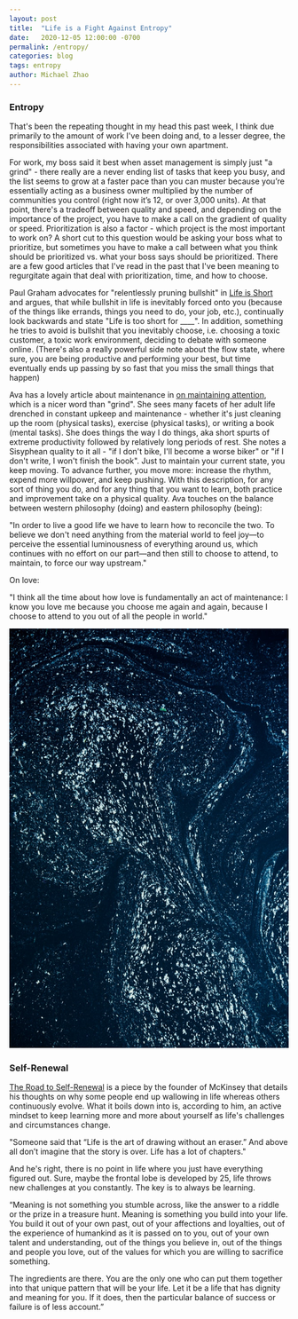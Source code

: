 ```yaml
---
layout: post
title:  "Life is a Fight Against Entropy"
date:   2020-12-05 12:00:00 -0700
permalink: /entropy/
categories: blog
tags: entropy
author: Michael Zhao
---
```

### Entropy
That's been the repeating thought in my head this past week, I think due primarily to the amount of work I've been doing and, to a lesser degree, the responsibilities associated with having your own apartment.

For work, my boss said it best when asset management is simply just "a grind" - there really are a never ending list of tasks that keep you busy, and the list seems to grow at a faster pace than you can muster because you’re essentially acting as a business owner multiplied by the number of communities you control (right now it’s 12, or over 3,000 units). At that point, there's a tradeoff between quality and speed, and depending on the importance of the project, you have to make a call on the gradient of quality or speed. Prioritization is also a factor - which project is the most important to work on? A short cut to this question would be asking your boss what to prioritize, but sometimes you have to make a call between what you think should be prioritized vs. what your boss says should be prioritized. There are a few good articles that I've read in the past that I've been meaning to regurgitate again that deal with prioritization, time, and how to choose.

Paul Graham advocates for "relentlessly pruning bullshit" in [Life is Short](http://www.paulgraham.com/vb.html) and argues, that while bullshit in life is inevitably forced onto you (because of the things like errands, things you need to do, your job, etc.), continually look backwards and state "Life is too short for ____". In addition, something he tries to avoid is bullshit that you inevitably choose, i.e. choosing a toxic customer, a toxic work environment, deciding to debate with someone online. (There's also a really powerful side note about the flow state, where sure, you are being productive and performing your best, but time eventually ends up passing by so fast that you miss the small things that happen)

Ava has a lovely article about maintenance in [on maintaining attention](https://ava.substack.com/p/on-maintaining-attention), which is a nicer word than "grind". She sees many facets of her adult life drenched in constant upkeep and maintenance - whether it's just cleaning up the room (physical tasks), exercise (physical tasks), or writing a book (mental tasks). She does things the way I do things, aka short spurts of extreme productivity followed by relatively long periods of rest. She notes a Sisyphean quality to it all - "if I don't bike, I'll become a worse biker" or "if I don't write, I won't finish the book". Just to maintain your current state, you keep moving. To advance further, you move more: increase the rhythm, expend more willpower, and keep pushing. With this description, for any sort of thing you do, and for any thing that you want to learn, both practice and improvement take on a physical quality. Ava touches on the balance between western philosophy (doing) and eastern philosophy (being):

"In order to live a good life we have to learn how to reconcile the two. To believe we don't need anything from the material world to feel joy—to perceive the essential luminousness of everything around us, which continues with no effort on our part—and then still to choose to attend, to maintain, to force our way upstream."

On love:

"I think all the time about how love is fundamentally an act of maintenance: I know you love me because you choose me again and again, because I choose to attend to you out of all the people in world."

![image](/assets/images/entropy.jpg)

### Self-Renewal
[The Road to Self-Renewal](https://medium.com/jvnto/the-road-to-self-renewal-bda7aa530dbe) is a piece by the founder of McKinsey that details his thoughts on why some people end up wallowing in life whereas others continuously evolve. What it boils down into is, according to him, an active mindset to keep learning more and more about yourself as life's challenges and circumstances change.

"Someone said that “Life is the art of drawing without an eraser.” And above all don’t imagine that the story is over. Life has a lot of chapters."

And he's right, there is no point in life where you just have everything figured out. Sure, maybe the frontal lobe is developed by 25, life throws new challenges at you constantly. The key is to always be learning.

“Meaning is not something you stumble across, like the answer to a riddle or the prize in a treasure hunt. Meaning is something you build into your life. You build it out of your own past, out of your affections and loyalties, out of the experience of humankind as it is passed on to you, out of your own talent and understanding, out of the things you believe in, out of the things and people you love, out of the values for which you are willing to sacrifice something.

The ingredients are there. You are the only one who can put them together into that unique pattern that will be your life. Let it be a life that has dignity and meaning for you. If it does, then the particular balance of success or failure is of less account.”